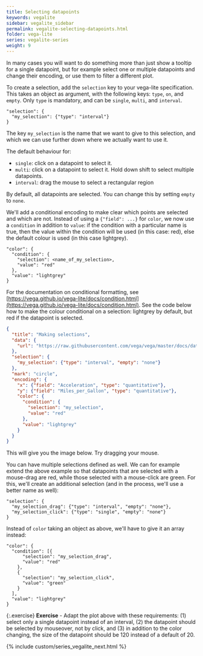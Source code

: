 ```yaml
---
title: Selecting datapoints
keywords: vegalite
sidebar: vegalite_sidebar
permalink: vegalite-selecting-datapoints.html
folder: vega-lite
series: vegalite-series
weight: 9
---
```

In many cases you will want to do something more than just show a tooltip for a single datapoint, but for example select one or multiple datapoints and change their encoding, or use them to filter a different plot.

To create a selection, add the `selection` key to your vega-lite specification. This takes an object as argument, with the following keys: `type`, `on`, and `empty`. Only `type` is mandatory, and can be `single`, `multi`, and `interval`.

```text
"selection": {
  "my_selection": {"type": "interval"}
}
```

The key `my_selection` is the name that we want to give to this selection, and which we can use further down where we actually want to use it.

The default behaviour for:
- `single`: click on a datapoint to select it.
- `multi`: click on a datapoint to select it. Hold down shift to select multiple datapoints.
- `interval`: drag the mouse to select a rectangular region

By default, all datapoints are selected. You can change this by setting `empty` to `none`.

We'll add a conditional encoding to make clear which points are selected and which are not. Instead of using a `{"field": ...}` for `color`, we now use a `condition` in addition to `value`: if the condition with a particular name is true, then the value within the condition will be used (in this case: red), else the default colour is used (in this case lightgrey).

```text
"color": {
  "condition": {
    "selection": <name_of_my_selection>,
    "value": "red"
  },
  "value": "lightgrey"
}
```

For the documentation on conditional formatting, see [https://vega.github.io/vega-lite/docs/condition.html](https://vega.github.io/vega-lite/docs/condition.html). See the code below how to make the colour conditional on a selection: lightgrey by default, but red if the datapoint is selected.

```json
{
  "title": "Making selections",
  "data": {
    "url": "https://raw.githubusercontent.com/vega/vega/master/docs/data/cars.json"
  },
  "selection": {
    "my_selection": {"type": "interval", "empty": "none"}
  },
  "mark": "circle",
  "encoding": {
    "x": {"field": "Acceleration", "type": "quantitative"},
    "y": {"field": "Miles_per_Gallon", "type": "quantitative"},
    "color": {
      "condition": {
        "selection": "my_selection",
        "value": "red"
      },
      "value": "lightgrey"
    }
  }
}
```

This will give you the image below. Try dragging your mouse.

<div id="vis3"></div>
<script type="text/javascript">
  var yourVlSpec = {
    "title": "Making selections",
    "data": {
      "url": "https://raw.githubusercontent.com/vega/vega/master/docs/data/cars.json"
    },
    "selection": {
      "my_selection": {"type": "interval", "empty": "none"}
    },
    "mark": "circle",
    "encoding": {
      "x": {"field": "Acceleration", "type": "quantitative"},
      "y": {"field": "Miles_per_Gallon", "type": "quantitative"},
      "color": {
        "condition": {
          "selection": "my_selection",
          "value": "red"
        },
        "value": "lightgrey"
      }
    }
  };
  vegaEmbed('#vis3', yourVlSpec);
</script>

<!--
<img src="{{ site.baseurl }}/assets/vegalite-selection.png" width="50%" />
-->

You can have multiple selections defined as well. We can for example extend the above example so that datapoints that are selected with a mouse-drag are red, while those selected with a mouse-click are green. For this, we'll create an additional selection (and in the process, we'll use a better name as well):

```text
"selection": {
  "my_selection_drag": {"type": "interval", "empty": "none"},
  "my_selection_click": {"type": "single", "empty": "none"}
}
```

Instead of `color` taking an object as above, we'll have to give it an array instead:

```text
"color": {
  "condition": [{
      "selection": "my_selection_drag",
      "value": "red"
    },
    {
      "selection": "my_selection_click",
      "value": "green"
    }
  ],
  "value": "lightgrey"
}
```

{:.exercise}
**Exercise** - Adapt the plot above with these requirements: (1) select only a single datapoint instead of an interval, (2) the datapoint should be selected by mouseover, not by click, and (3) in addition to the color changing, the size of the datapoint should be 120 instead of a default of 20.

<!--
{
  "title": "Making selections",
  "data": {
    "url": "https://raw.githubusercontent.com/vega/vega/master/docs/data/cars.json"
  },
  "selection": {
    "my_selection": {"type": "single", "on": "mouseover", "empty": "none"}
  },
  "mark": "circle",
  "encoding": {
    "x": {"field": "Acceleration", "type": "quantitative"},
    "y": {"field": "Miles_per_Gallon", "type": "quantitative"},
    "color": {
      "condition": {
        "selection": "my_selection",
        "value": "red"
      },
      "value": "lightgrey"
    },
    "size": {
      "condition": {
        "selection": "my_selection",
        "value": 120
      },
      "value": 20
    }
  }
}
-->

{% include custom/series_vegalite_next.html %}
